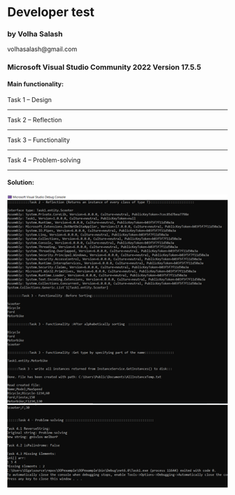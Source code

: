 <h1> Developer test </h1>
<h3> by Volha Salash </h3> volhasalash@gmail.com

<h3> Microsoft Visual Studio Community 2022 Version 17.5.5 </h3>

<h4> Main functionality:</h4>

Task 1 – Design
***
Task 2 – Reflection
***
Task 3 – Functionality
***
Task 4 – Problem-solving
***
<h4> Solution:</h4>

![Console!](./assets/images/Untitled1.png)
![Console!](./assets/images/Untitled11.png)
